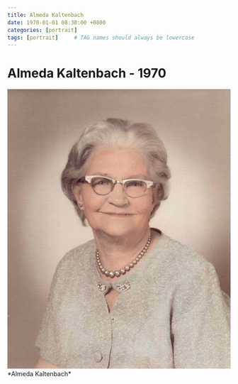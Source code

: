 ```yaml
---
title: Almeda Kaltenbach
date: 1970-01-01 08:30:00 +0800
categories: [portrait]
tags: [portrait]     # TAG names should always be lowercase
---
```

# Almeda Kaltenbach - 1970

<img src="https://raw.githubusercontent.com/corsokalte/corsokalte.github.io/main/_posts/images/Alneda%20K.%20(1970).png" alt="Alneda">
*Almeda Kaltenbach*
